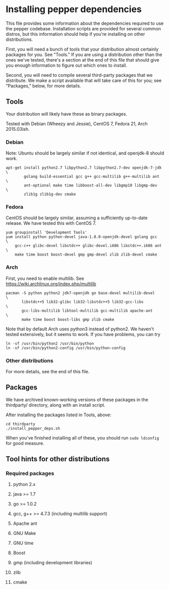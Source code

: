 # Installing pepper dependencies

This file provides some information about the dependencies required to
use the pepper codebase. Installation scripts are provided for several
common distros, but this information should help if you're installing
on other distributions.

First, you will need a bunch of tools that your distribution almost
certainly packages for you.  See "Tools." If you are using a distribution
other than the ones we've tested, there's a section at the end of this file
that should give you enough information to figure out which ones to install.

Second, you will need to compile several third-party packages that
we distribute. We make a script available that will take care of this
for you; see "Packages," below, for more details.

## Tools

Your distribution will likely have these as binary packages.

Tested with Debian (Wheezy and Jessie), CentOS 7, Fedora 21, Arch 2015.03ish.

### Debian

Note: Ubuntu should be largely similar if not identical, and openjdk-8
should work.

    apt-get install python2.7 libpython2.7 libpython2.7-dev openjdk-7-jdk \
            golang build-essential gcc g++ gcc-multilib g++-multilib ant  \
            ant-optional make time libboost-all-dev libgmp10 libgmp-dev   \
            zlib1g zlib1g-dev cmake

### Fedora

CentOS should be largely similar, assuming a sufficiently up-to-date release.
We have tested this with CentOS 7.

    yum groupinstall 'Development Tools'
    yum install python python-devel java-1.8.0-openjdk-devel golang gcc   \
        gcc-c++ glibc-devel libstdc++ glibc-devel.i686 libstdc++.i686 ant \
        make time boost boost-devel gmp gmp-devel zlib zlib-devel cmake

### Arch

First, you need to enable multilib. See https://wiki.archlinux.org/index.php/multilib

    pacman -S python python2 jdk7-openjdk go base-devel multilib-devel    \
           libstdc++5 lib32-glibc lib32-libstdc++5 lib32-gcc-libs         \
           gcc-libs-multilib libtool-multilib gcc-multilib apache-ant     \
           make time boost boost-libs gmp zlib cmake

Note that by default Arch uses python3 instead of python2. We haven't tested extensively,
but it seems to work. If you have problems, you can try

    ln -sf /usr/bin/python2 /usr/bin/python
    ln -sf /usr/bin/python2-config /usr/bin/python-config

### Other distributions

For more details, see the end of this file.

## Packages

We have archived known-working versions of these packages in the
thirdparty/ directory, along with an install script.

After installing the packages listed in Tools, above:

    cd thirdparty
    ./install_pepper_deps.sh

When you've finished installing all of these, you should run `sudo ldconfig` for good measure.

## Tool hints for other distributions

### Required packages

1.  python 2.x

2.  java >= 1.7

3.  go >= 1.0.2

4.  gcc, g++ >= 4.7.3 (including multilib support)

5.  Apache ant

6.  GNU Make

7.  GNU time

8.  Boost

9. gmp (including development libraries)

10. zlib

11. cmake
